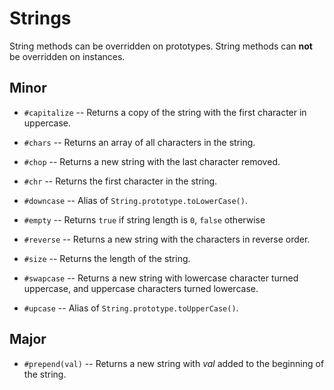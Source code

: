 # Strings

String methods can be overridden on prototypes.
String methods can **not** be overridden on instances.

## Minor

- `#capitalize`
-- Returns a copy of the string with the first character in uppercase.

- `#chars`
-- Returns an array of all characters in the string.

- `#chop`
-- Returns a new string with the last character removed.

- `#chr`
-- Returns the first character in the string.

- `#downcase`
-- Alias of `String.prototype.toLowerCase()`.

- `#empty`
-- Returns `true` if string length is `0`, `false` otherwise

- `#reverse`
-- Returns a new string with the characters in reverse order.

- `#size`
-- Returns the length of the string.

- `#swapcase`
-- Returns a new string with lowercase character turned uppercase, and uppercase characters turned lowercase.

- `#upcase`
-- Alias of `String.prototype.toUpperCase()`.

## Major

- `#prepend(val)`
-- Returns a new string with *val* added to the beginning of the string.